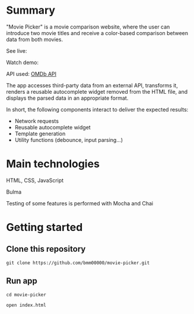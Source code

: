 # Summary

"Movie Picker" is a movie comparison website, where the user can introduce two movie titles and receive a color-based comparison between data from both movies.

See live:

Watch demo:

API used: [OMDb API](http://www.omdbapi.com/)

The app accesses third-party data from an external API, transforms it, renders a reusable autocomplete widget removed from the HTML file, and displays the parsed data in an appropriate format.

In short, the following components interact to deliver the expected results:

- Network requests
- Reusable autocomplete widget
- Template generation
- Utility functions (debounce, input parsing...)

# Main technologies

HTML, CSS, JavaScript

Bulma

Testing of some features is performed with Mocha and Chai

# Getting started

## Clone this repository

`git clone https://github.com/bmm00000/movie-picker.git`

## Run app

`cd movie-picker`

`open index.html`
